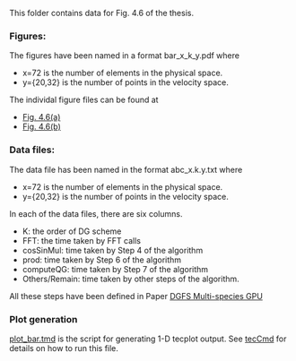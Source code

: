 This folder contains data for Fig. 4.6 of the thesis.

### Figures:  

The figures have been named in a format bar\_x\_k\_y.pdf where 
- x=72 is the number of elements in the physical space.
- y={20,32} is the number of points in the velocity space.

The individal figure files can be found at  
- [Fig. 4.6(a)](bar_72_k_20.pdf)
- [Fig. 4.6(b)](bar_72_k_32.pdf)

### Data files:  

The data file has been named in the format abc\_x.k.y.txt where 
- x=72 is the number of elements in the physical space.
- y={20,32} is the number of points in the velocity space.

In each of the data files, there are six columns. 
- K: the order of DG scheme
- FFT: the time taken by FFT calls 
- cosSinMul: time taken by Step 4 of the algorithm
- prod: time taken by Step 6 of the algorithm
- computeQG: time taken by Step 7 of the algorithm
- Others/Remain: time taken by other steps of the algorithm.

All these steps have been defined in Paper [DGFS Multi-species GPU](http://doi.acm.org/10.1145/3324989.3325714)

### Plot generation 

[plot_bar.tmd](plot_bar.tmd) is the script for generating 1-D tecplot output. See [tecCmd](https://github.com/jaisw7/tecCmd) for details on how to run this file.

